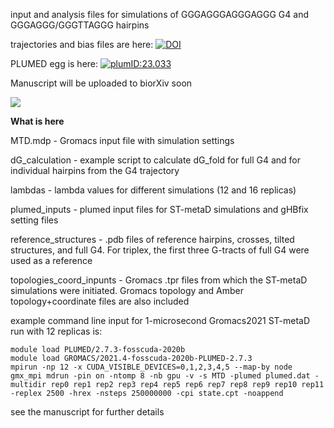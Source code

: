 input and analysis files for simulations of GGGAGGGAGGGAGGG G4 and GGGAGGG/GGGTTAGGG hairpins

trajectories and bias files are here: [![DOI](https://zenodo.org/badge/DOI/10.5281/zenodo.8247281.svg)](https://doi.org/10.5281/zenodo.8247281)
 

PLUMED egg is here: [![plumID:23.033](https://www.plumed-nest.org/eggs/23/033/badge.svg)](https://www.plumed-nest.org/eggs/23/033/)

Manuscript will be uploaded to biorXiv soon

![](https://github.com/ppokor/G4_folding_parallel/blob/main/folding6_240ns.gif)

**What is here**

MTD.mdp - Gromacs input file with simulation settings

dG_calculation - example script to calculate dG_fold for full G4 and for individual hairpins from the G4 trajectory

lambdas - lambda values for different simulations (12 and 16 replicas)

plumed_inputs - plumed input files for ST-metaD simulations and gHBfix setting files

reference_structures - .pdb files of reference hairpins, crosses, tilted structures, and full G4. For triplex, the first three G-tracts of full G4 were used as a reference

topologies_coord_inpunts - Gromacs .tpr files from which the ST-metaD simulations were initiated. Gromacs topology and Amber topology+coordinate files are also included

example command line input for 1-microsecond Gromacs2021 ST-metaD run with 12 replicas is:

	module load PLUMED/2.7.3-fosscuda-2020b 
	module load GROMACS/2021.4-fosscuda-2020b-PLUMED-2.7.3
	mpirun -np 12 -x CUDA_VISIBLE_DEVICES=0,1,2,3,4,5 --map-by node  gmx_mpi mdrun -pin on -ntomp 8 -nb gpu -v -s MTD -plumed plumed.dat -multidir rep0 rep1 rep2 rep3 rep4 rep5 rep6 rep7 rep8 rep9 rep10 rep11  -replex 2500 -hrex -nsteps 250000000 -cpi state.cpt -noappend

see the manuscript for further details
